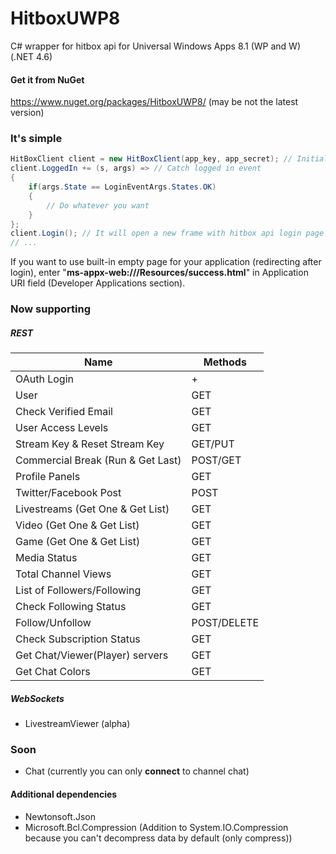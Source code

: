 # HitboxUWP8
C# wrapper for hitbox api for Universal Windows Apps 8.1 (WP and W) (.NET 4.6)

#### Get it from NuGet
https://www.nuget.org/packages/HitboxUWP8/ (may be not the latest version)

### It's simple
```cs
HitBoxClient client = new HitBoxClient(app_key, app_secret); // Initialize main class with your key and secret
client.LoggedIn += (s, args) => // Catch logged in event
{
	if(args.State == LoginEventArgs.States.OK)
	{
		// Do whatever you want
	}
};
client.Login(); // It will open a new frame with hitbox api login page
// ...
```

If you want to use built-in empty page for your application (redirecting after login), enter "**ms-appx-web:///Resources/success.html**" in Application URI field (Developer Applications section).

### Now supporting
##### REST
| Name                              | Methods      |
|-----------------------------------|--------------|
| OAuth Login                       | +            |
| User                              | GET          |
| Check Verified Email              | GET          |
| User Access Levels                | GET          |
| Stream Key & Reset Stream Key     | GET/PUT      |
| Commercial Break (Run & Get Last) | POST/GET     |
| Profile Panels                    | GET          |
| Twitter/Facebook Post             | POST         |
| Livestreams (Get One & Get List)  | GET          |
| Video (Get One & Get List)        | GET          |
| Game (Get One & Get List)         | GET          |
| Media Status                      | GET          |
| Total Channel Views               | GET          |
| List of Followers/Following       | GET          |
| Check Following Status            | GET          |
| Follow/Unfollow                   | POST/DELETE  |
| Check Subscription Status         | GET          |
| Get Chat/Viewer(Player) servers   | GET          |
| Get Chat Colors                   | GET          |

##### WebSockets
* LivestreamViewer (alpha)

### Soon
* Chat (currently you can only __connect__ to channel chat)

#### Additional dependencies
* Newtonsoft.Json
* Microsoft.Bcl.Compression (Addition to System.IO.Compression because you can't decompress data by default (only compress))